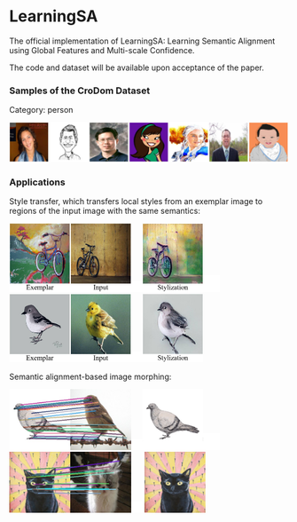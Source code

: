 # LearningSA

The official implementation of LearningSA: Learning Semantic Alignment using Global Features and Multi-scale Confidence.

The code and dataset will be available upon acceptance of the paper.

### Samples of the CroDom Dataset
Category: person

<img src="./imgs/samples_crodom.jpg" width="770"/>

### Applications

Style transfer, which transfers local styles from an exemplar image to regions of the input image with the same semantics:

<img src="./imgs/style_transfer_1_input.jpg" width="220"/><img src="./imgs/blank.jpg" width="20"/><img src="./imgs/style_transfer_1_output.jpg" width="110"/><img src="./imgs/blank.jpg" width="30"/><img src="./imgs/style_transfer_2_input.jpg" width="220"/><img src="./imgs/blank.jpg" width="20"/><img src="./imgs/style_transfer_2_output.jpg" width="110"/>


Semantic alignment-based image morphing:

<img src="./imgs/vis_matching_2.jpg" width="220"/><img src="./imgs/blank.jpg" width="20"/><img src="./imgs/image_morphing_2.gif" width="110"/><img src="./imgs/blank.jpg" width="30"/><img src="./imgs/vis_matching_1.jpg" width="220"/><img src="./imgs/blank.jpg" width="20"/> <img src="./imgs/image_morphing_1.gif" width="110"/>


</center>

